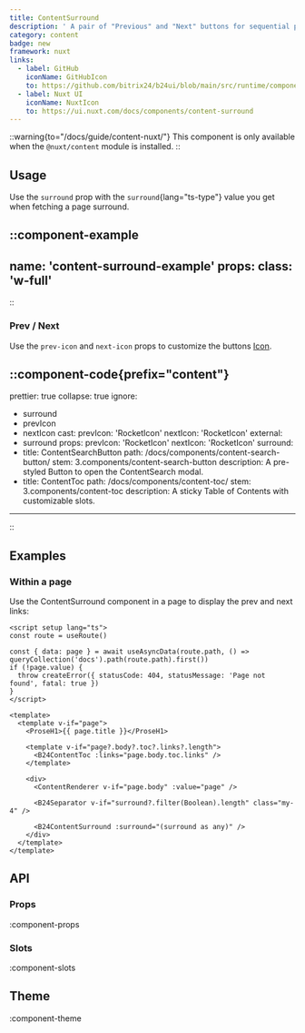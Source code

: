 ```yaml
---
title: ContentSurround
description: ' A pair of "Previous" and "Next" buttons for sequential page navigation.'
category: content
badge: new
framework: nuxt
links:
  - label: GitHub
    iconName: GitHubIcon
    to: https://github.com/bitrix24/b24ui/blob/main/src/runtime/components/content/ContentSurround.vue
  - label: Nuxt UI
    iconName: NuxtIcon
    to: https://ui.nuxt.com/docs/components/content-surround
---
```


::warning{to="/docs/guide/content-nuxt/"}
This component is only available when the `@nuxt/content` module is installed.
::

## Usage

Use the `surround` prop with the `surround`{lang="ts-type"} value you get when fetching a page surround.

::component-example
---
name: 'content-surround-example'
props:
  class: 'w-full'
---
::

### Prev / Next

Use the `prev-icon` and `next-icon` props to customize the buttons [Icon](https://bitrix24.github.io/b24icons/guide/icons.html).

::component-code{prefix="content"}
---
prettier: true
collapse: true
ignore:
  - surround
  - prevIcon
  - nextIcon
cast:
  prevIcon: 'RocketIcon'
  nextIcon: 'RocketIcon'
external:
  - surround
props:
  prevIcon: 'RocketIcon'
  nextIcon: 'RocketIcon'
  surround:
  - title: ContentSearchButton
    path: /docs/components/content-search-button/
    stem: 3.components/content-search-button
    description: A pre-styled Button to open the ContentSearch modal.
  - title: ContentToc
    path: /docs/components/content-toc/
    stem: 3.components/content-toc
    description: A sticky Table of Contents with customizable slots.
---
::

## Examples

### Within a page

Use the ContentSurround component in a page to display the prev and next links:

```vue [pages/\[...slug\\].vue]{23}
<script setup lang="ts">
const route = useRoute()

const { data: page } = await useAsyncData(route.path, () => queryCollection('docs').path(route.path).first())
if (!page.value) {
  throw createError({ statusCode: 404, statusMessage: 'Page not found', fatal: true })
}
</script>

<template>
  <template v-if="page">
    <ProseH1>{{ page.title }}</ProseH1>

    <template v-if="page?.body?.toc?.links?.length">
      <B24ContentToc :links="page.body.toc.links" />
    </template>

    <div>
      <ContentRenderer v-if="page.body" :value="page" />

      <B24Separator v-if="surround?.filter(Boolean).length" class="my-4" />

      <B24ContentSurround :surround="(surround as any)" />
    </div>
  </template>
</template>
```

## API

### Props

:component-props

### Slots

:component-slots

## Theme

:component-theme
